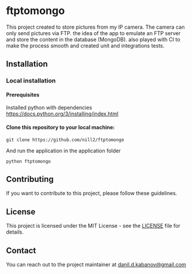 # ftptomongo

This project created to store pictures from my IP camera. 
The camera can only send pictures via FTP. the idea of the app to emulate an FTP server and store the content in the database (MongoDB).
also played with CI to make the process smooth and created unit and integrations tests.

## Installation

### Local installation
#### Prerequisites
Installed python with dependencies
https://docs.python.org/3/installing/index.html




#### Clone this repository to your local machine:

```shell
git clone https://github.com/nill2/ftptomongo
```

And run the application in the application folder

```shell
python ftptomongo
```

## Contributing

If you want to contribute to this project, please follow these guidelines.

## License

This project is licensed under the MIT License - see the [LICENSE](LICENSE) file for details.

## Contact

You can reach out to the project maintainer at danil.d.kabanov@gmail.com
